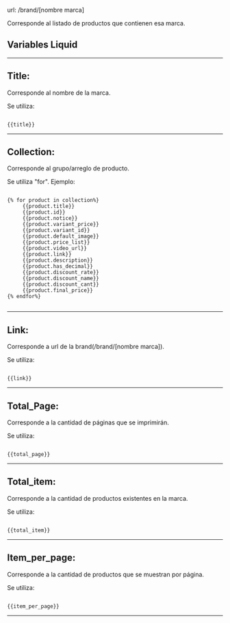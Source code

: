 url: /brand/[nombre marca]

Corresponde al listado de productos que contienen esa marca.


## Variables Liquid 

***

## Title:
Corresponde al nombre de la marca.

Se utiliza:

```

{{title}}

```

***

## Collection:
Corresponde al grupo/arreglo de producto.

Se utiliza "for". Ejemplo:
```

{% for product in collection%}
     {{product.title}}
     {{product.id}}
     {{product.notice}}
     {{product.variant_price}}
     {{product.variant_id}}
     {{product.default_image}}
     {{product.price_list}}
     {{product.video_url}}
     {{product.link}}
     {{product.description}}
     {{product.has_decimal}}
     {{product.discount_rate}}
     {{product.discount_name}}
     {{product.discount_cant}}
     {{product.final_price}}
{% endfor%}


```


***

## Link:
Corresponde a url de la brand(/brand/[nombre marca]).

Se utiliza:

```

{{link}}

```

***

## Total_Page:
Corresponde a la cantidad de páginas que se imprimirán.

Se utiliza:

```

{{total_page}}

```

***

## Total_item:
Corresponde a la cantidad de productos existentes en la marca.

Se utiliza:

```

{{total_item}}

```

***

## Item_per_page:
Corresponde a la cantidad de productos que se muestran por página.

Se utiliza:

```

{{item_per_page}}

```

***